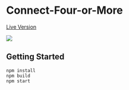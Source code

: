 # Connect-Four-or-More

[Live Version](https://connect-four-or-more.herokuapp.com/)

![](readme-files/Connect-4-or-more1.gif)

## Getting Started
```
npm install
npm build
npm start
```
